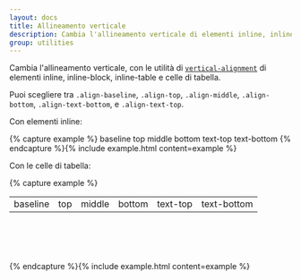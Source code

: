 ```yaml
---
layout: docs
title: Allineamento verticale
description: Cambia l'allineamento verticale di elementi inline, inline-block, inline-table e celle di tabella.
group: utilities
---
```


Cambia l'allineamento verticale, con le utilità di [`vertical-alignment`](https://developer.mozilla.org/en-US/docs/Web/CSS/vertical-align)
di elementi inline, inline-block, inline-table e celle di tabella.

Puoi scegliere tra `.align-baseline`, `.align-top`, `.align-middle`, `.align-bottom`, `.align-text-bottom`, e `.align-text-top`.

Con elementi inline:

{% capture example %}
<span class="bg-primary text-white p-1 align-baseline">baseline</span>
<span class="bg-primary text-white p-1 align-top">top</span>
<span class="bg-primary text-white p-1 align-middle">middle</span>
<span class="bg-primary text-white p-1 align-bottom">bottom</span>
<span class="bg-primary text-white p-1 align-text-top">text-top</span>
<span class="bg-primary text-white p-1 align-text-bottom">text-bottom</span>
{% endcapture %}{% include example.html content=example %}

Con le celle di tabella:

{% capture example %}
<table style="height: 100px;" class="table table-bordered">
  <tbody>
    <tr>
      <td class="align-baseline">baseline</td>
      <td class="align-top">top</td>
      <td class="align-middle">middle</td>
      <td class="align-bottom">bottom</td>
      <td class="align-text-top">text-top</td>
      <td class="align-text-bottom">text-bottom</td>
    </tr>
  </tbody>
</table>
{% endcapture %}{% include example.html content=example %}
